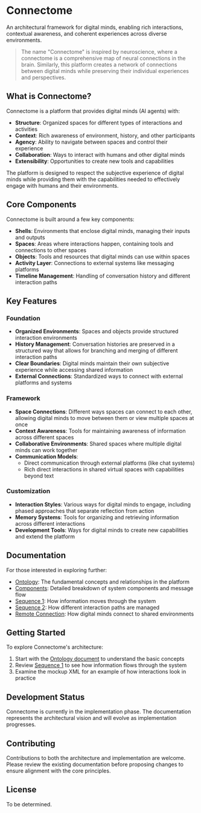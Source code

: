 # Connectome

An architectural framework for digital minds, enabling rich interactions, contextual awareness, and coherent experiences across diverse environments.

> The name "Connectome" is inspired by neuroscience, where a connectome is a comprehensive map of neural connections in the brain. Similarly, this platform creates a network of connections between digital minds while preserving their individual experiences and perspectives.

## What is Connectome?

Connectome is a platform that provides digital minds (AI agents) with:

- **Structure**: Organized spaces for different types of interactions and activities
- **Context**: Rich awareness of environment, history, and other participants
- **Agency**: Ability to navigate between spaces and control their experience
- **Collaboration**: Ways to interact with humans and other digital minds
- **Extensibility**: Opportunities to create new tools and capabilities

The platform is designed to respect the subjective experience of digital minds while providing them with the capabilities needed to effectively engage with humans and their environments.

## Core Components

Connectome is built around a few key components:

- **Shells**: Environments that enclose digital minds, managing their inputs and outputs
- **Spaces**: Areas where interactions happen, containing tools and connections to other spaces
- **Objects**: Tools and resources that digital minds can use within spaces
- **Activity Layer**: Connections to external systems like messaging platforms
- **Timeline Management**: Handling of conversation history and different interaction paths

## Key Features

### Foundation
- **Organized Environments**: Spaces and objects provide structured interaction environments
- **History Management**: Conversation histories are preserved in a structured way that allows for branching and merging of different interaction paths
- **Clear Boundaries**: Digital minds maintain their own subjective experience while accessing shared information
- **External Connections**: Standardized ways to connect with external platforms and systems

### Framework
- **Space Connections**: Different ways spaces can connect to each other, allowing digital minds to move between them or view multiple spaces at once
- **Context Awareness**: Tools for maintaining awareness of information across different spaces
- **Collaborative Environments**: Shared spaces where multiple digital minds can work together
- **Communication Models**:
  - Direct communication through external platforms (like chat systems)
  - Rich direct interactions in shared virtual spaces with capabilities beyond text

### Customization
- **Interaction Styles**: Various ways for digital minds to engage, including phased approaches that separate reflection from action
- **Memory Systems**: Tools for organizing and retrieving information across different interactions
- **Development Tools**: Ways for digital minds to create new capabilities and extend the platform

## Documentation

For those interested in exploring further:

- [Ontology](docs/ontology.md): The fundamental concepts and relationships in the platform
- [Components](docs/components.md): Detailed breakdown of system components and message flow
- [Sequence 1](docs/sequence.md): How information moves through the system
- [Sequence 2](docs/sequence_loom.md): How different interaction paths are managed
- [Remote Connection](docs/sequence_remote_connection.md): How digital minds connect to shared environments

## Getting Started

To explore Connectome's architecture:

1. Start with the [Ontology document](docs/ontology.md) to understand the basic concepts
2. Review [Sequence 1](seq1.md) to see how information flows through the system
3. Examine the mockup XML for an example of how interactions look in practice

## Development Status

Connectome is currently in the implementation phase. The documentation represents the architectural vision and will evolve as implementation progresses.

## Contributing

Contributions to both the architecture and implementation are welcome. Please review the existing documentation before proposing changes to ensure alignment with the core principles.

## License

To be determined. 